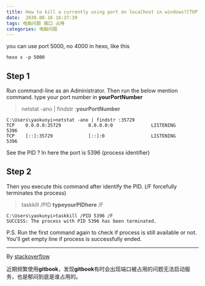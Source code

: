 ```yaml
---
title: How to kill a currently using port on localhost in windows?[TOP]
date:  2030.08.16 16:37:39
tags: 电脑问题 端口 占用
categories: 电脑问题
---
```

you can use port 5000, no 4000 in hexo, like this
```
hexo s -p 5000 
```

## Step 1

Run command-line as an Administrator. Then run the below mention command. type your port number in **yourPortNumber**

> netstat -ano | findstr :**yourPortNumber**

```
C:\Users\yaokunyi>netstat -ano | findstr :35729
TCP    0.0.0.0:35729          0.0.0.0:0              LISTENING       5396
TCP    [::]:35729             [::]:0                 LISTENING       5396 
```

See the PID ? In here the port is 5396 (process identifier)

## Step 2

Then you execute this command after identify the PID.
(/F forcefully terminates the process)

> taskkill /PID **typeyourPIDhere** /F

```
C:\Users\yaokunyi>taskkill /PID 5396 /F
SUCCESS: The process with PID 5396 has been terminated.
```

P.S. Run the first command again to check if process is still available or not. You'll get empty line if process is successfully ended.

***
By [stackoverflow](https://stackoverflow.com/questions/39632667/how-to-kill-a-currently-using-port-on-localhost-in-windows#)

近期频繁使用**gitbook**，发现**gitbook**有时会出现端口被占用的问题无法启动服务，也是郁闷到底是谁占用的。







